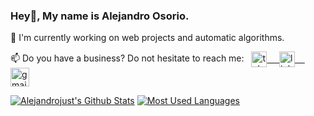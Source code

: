 <!-- **alejandrojust/alejandrojust** is a ✨ _special_ ✨ repository because its `README.md` (this file) appears on your GitHub profile. -->

### Hey👋, My name is **Alejandro Osorio**.

🔧 I'm currently working on web projects and automatic algorithms.

📫 Do you have a business? Do not hesitate to reach me: &nbsp; 
  <a href="https://t.me/alejandrojust" target="_blank">
      <img align="center" alt="telegram" width="25px" src="https://www.vectorlogo.zone/logos/telegram/telegram-icon.svg" /> &nbsp; &nbsp;
  <a href="https://www.linkedin.com/in/alejandrojust/" target="_blank">
      <img align="center" alt="linkedin" width="25px" src="https://www.vectorlogo.zone/logos/linkedin/linkedin-icon.svg" /> &nbsp; &nbsp;
  <a href="mailto:mralejandrojust@gmail.com" target="_blank">
      <img align="center" alt="gmail" width="30px" src="https://www.vectorlogo.zone/logos/gmail/gmail-icon.svg" />

<!-- Github  Stats -->
[![Alejandrojust's Github Stats](https://github-readme-stats.vercel.app/api?username=alejandrojust&show_icons=true&include_all_commits=false&theme=radical&count_private=true&rank_icon=github&hide_rank=false&card_width=400&line_height=28&hide_border=true&title_color=E4D00A&text_bold=false&icon_color=E4D00A)](https://github.com/anuraghazra/github-readme-stats)
[![Most Used Languages](https://github-readme-stats.vercel.app/api/top-langs/?username=alejandrojust&langs_count=5&theme=radical&layout=donut&hide_title=false&hide_border=true&title_color=E4D00A)](https://github.com/anuraghazra/github-readme-stats)

